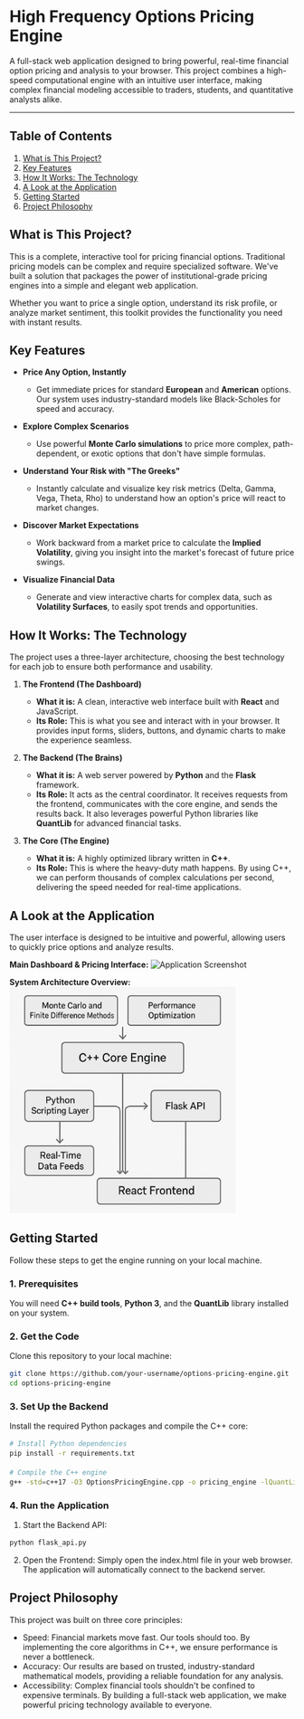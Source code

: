 # High Frequency Options Pricing Engine

A full-stack web application designed to bring powerful, real-time financial option pricing and analysis to your browser. This project combines a high-speed computational engine with an intuitive user interface, making complex financial modeling accessible to traders, students, and quantitative analysts alike.

---

## Table of Contents

1.  [What is This Project?](#what-is-this-project)
2.  [Key Features](#key-features)
3.  [How It Works: The Technology](#how-it-works-the-technology)
4.  [A Look at the Application](#a-look-at-the-application)
5.  [Getting Started](#getting-started)
6.  [Project Philosophy](#project-philosophy)

## What is This Project?

This is a complete, interactive tool for pricing financial options. Traditional pricing models can be complex and require specialized software. We've built a solution that packages the power of institutional-grade pricing engines into a simple and elegant web application.

Whether you want to price a single option, understand its risk profile, or analyze market sentiment, this toolkit provides the functionality you need with instant results.

## Key Features

-   **Price Any Option, Instantly**
    -   Get immediate prices for standard **European** and **American** options. Our system uses industry-standard models like Black-Scholes for speed and accuracy.

-   **Explore Complex Scenarios**
    -   Use powerful **Monte Carlo simulations** to price more complex, path-dependent, or exotic options that don't have simple formulas.

-   **Understand Your Risk with "The Greeks"**
    -   Instantly calculate and visualize key risk metrics (Delta, Gamma, Vega, Theta, Rho) to understand how an option's price will react to market changes.

-   **Discover Market Expectations**
    -   Work backward from a market price to calculate the **Implied Volatility**, giving you insight into the market's forecast of future price swings.

-   **Visualize Financial Data**
    -   Generate and view interactive charts for complex data, such as **Volatility Surfaces**, to easily spot trends and opportunities.

## How It Works: The Technology

The project uses a three-layer architecture, choosing the best technology for each job to ensure both performance and usability.

1.  **The Frontend (The Dashboard)**
    -   **What it is:** A clean, interactive web interface built with **React** and JavaScript.
    -   **Its Role:** This is what you see and interact with in your browser. It provides input forms, sliders, buttons, and dynamic charts to make the experience seamless.

2.  **The Backend (The Brains)**
    -   **What it is:** A web server powered by **Python** and the **Flask** framework.
    -   **Its Role:** It acts as the central coordinator. It receives requests from the frontend, communicates with the core engine, and sends the results back. It also leverages powerful Python libraries like **QuantLib** for advanced financial tasks.

3.  **The Core (The Engine)**
    -   **What it is:** A highly optimized library written in **C++**.
    -   **Its Role:** This is where the heavy-duty math happens. By using C++, we can perform thousands of complex calculations per second, delivering the speed needed for real-time applications.

## A Look at the Application

The user interface is designed to be intuitive and powerful, allowing users to quickly price options and analyze results.

**Main Dashboard & Pricing Interface:**
![Application Screenshot](Description.png)

**System Architecture Overview:**
<img src="docs/img/Architecture.png" alt="Architecture Diagram" width="400" height="400">

## Getting Started

Follow these steps to get the engine running on your local machine.

### 1. Prerequisites
You will need **C++ build tools**, **Python 3**, and the **QuantLib** library installed on your system.

### 2. Get the Code
Clone this repository to your local machine:
```bash
git clone https://github.com/your-username/options-pricing-engine.git
cd options-pricing-engine
```

### 3. Set Up the Backend
Install the required Python packages and compile the C++ core:
```bash
# Install Python dependencies
pip install -r requirements.txt

# Compile the C++ engine
g++ -std=c++17 -O3 OptionsPricingEngine.cpp -o pricing_engine -lQuantLib
```

### 4. Run the Application
1. Start the Backend API:
```bash
python flask_api.py
```

2. Open the Frontend:
Simply open the index.html file in your web browser. The application will automatically connect to the backend server.

## Project Philosophy
This project was built on three core principles:
- Speed: Financial markets move fast. Our tools should too. By implementing the core algorithms in C++, we ensure performance is never a bottleneck.
- Accuracy: Our results are based on trusted, industry-standard mathematical models, providing a reliable foundation for any analysis.
- Accessibility: Complex financial tools shouldn't be confined to expensive terminals. By building a full-stack web application, we make powerful pricing technology available to everyone.
